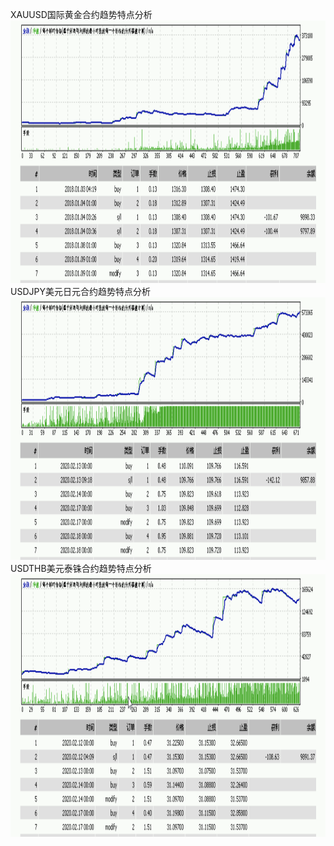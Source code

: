 XAUUSD国际黄金合约趋势特点分析
<img src="images/XAUUSD.png" style="height:420px;width:100%;"></img>
USDJPY美元日元合约趋势特点分析
<img src="images/USDJPY.png" style="height:420px;width:100%;"></img>
USDTHB美元泰铢合约趋势特点分析
<img src="images/USDTHB.png" style="height:420px;width:100%;"></img>
